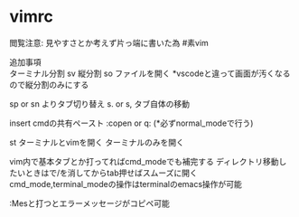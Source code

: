 # vimrc
閲覧注意: 見やすさとか考えず片っ端に書いた為  #素vim

追加事項  
<C-t> ターミナル分割 
sv 縦分割 
so ファイルを開く 
*vscodeと違って画面が汚くなるので縦分割のみにする 

sp or sn よりタブ切り替え 
s. or s, タブ自体の移動 

<C-r> insert cmdの共有ペースト 
<C-h> :copen or q: (*必ずnormal_modeで行う) 

st ターミナルとvimを開く 
<S-t> ターミナルのみを開く 

vim内で基本タブとか打ってればcmd_modeでも補完する 
ディレクトリ移動したいときは<C-h>で/を消してからtab押せばスムーズに開く 
cmd_mode,terminal_modeの操作はterminalのemacs操作が可能 

:Mesと打つとエラーメッセージがコピペ可能 
